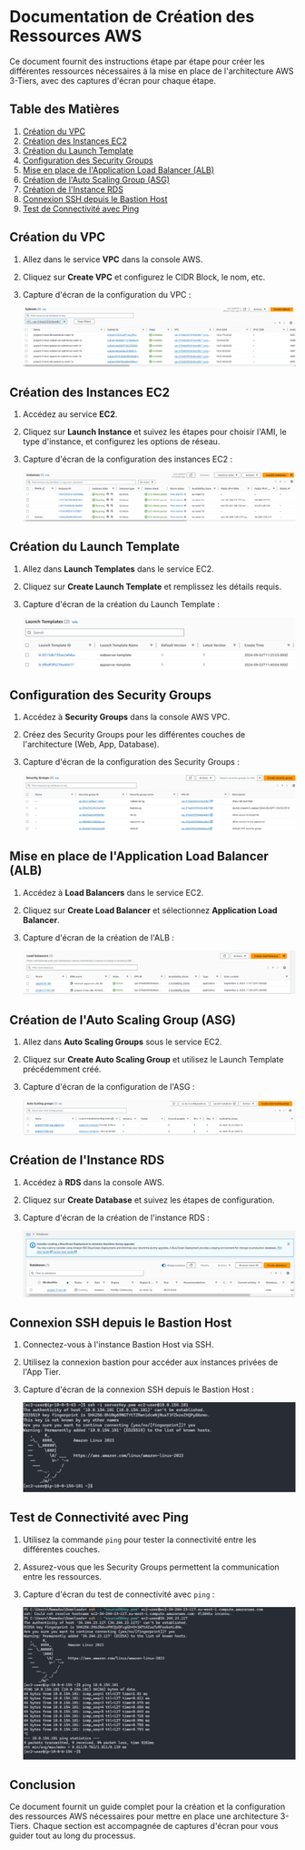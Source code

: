 # Documentation de Création des Ressources AWS

Ce document fournit des instructions étape par étape pour créer les différentes ressources nécessaires à la mise en place de l'architecture AWS 3-Tiers, avec des captures d'écran pour chaque étape.

## Table des Matières

1. [Création du VPC](#création-du-vpc)
2. [Création des Instances EC2](#création-des-instances-ec2)
3. [Création du Launch Template](#création-du-launch-template)
4. [Configuration des Security Groups](#configuration-des-security-groups)
5. [Mise en place de l'Application Load Balancer (ALB)](#mise-en-place-de-lapplication-load-balancer-alb)
6. [Création de l'Auto Scaling Group (ASG)](#création-de-lauto-scaling-group-asg)
7. [Création de l'Instance RDS](#création-de-linstance-rds)
8. [Connexion SSH depuis le Bastion Host](#connexion-ssh-depuis-le-bastion-host)
9. [Test de Connectivité avec Ping](#test-de-connectivité-avec-ping)

## Création du VPC

1. Allez dans le service **VPC** dans la console AWS.
2. Cliquez sur **Create VPC** et configurez le CIDR Block, le nom, etc.
3. Capture d'écran de la configuration du VPC :

   ![Création du VPC](./images/vpc_creation.png)

## Création des Instances EC2

1. Accédez au service **EC2**.
2. Cliquez sur **Launch Instance** et suivez les étapes pour choisir l'AMI, le type d'instance, et configurez les options de réseau.
3. Capture d'écran de la configuration des instances EC2 :

   ![Création des Instances EC2](./images/ec2_creation.png)

## Création du Launch Template

1. Allez dans **Launch Templates** dans le service EC2.
2. Cliquez sur **Create Launch Template** et remplissez les détails requis.
3. Capture d'écran de la création du Launch Template :

   ![Création du Launch Template](./images/launch_template_creation.png)

## Configuration des Security Groups

1. Accédez à **Security Groups** dans la console AWS VPC.
2. Créez des Security Groups pour les différentes couches de l'architecture (Web, App, Database).
3. Capture d'écran de la configuration des Security Groups :

   ![Configuration des Security Groups](./images/security_groups_configuration.png)

## Mise en place de l'Application Load Balancer (ALB)

1. Accédez à **Load Balancers** dans le service EC2.
2. Cliquez sur **Create Load Balancer** et sélectionnez **Application Load Balancer**.
3. Capture d'écran de la création de l'ALB :

   ![Création de l'ALB](./images/alb_creation.png)

## Création de l'Auto Scaling Group (ASG)

1. Allez dans **Auto Scaling Groups** sous le service EC2.
2. Cliquez sur **Create Auto Scaling Group** et utilisez le Launch Template précédemment créé.
3. Capture d'écran de la configuration de l'ASG :

   ![Création de l'ASG](./images/asg_creation.png)

## Création de l'Instance RDS

1. Accédez à **RDS** dans la console AWS.
2. Cliquez sur **Create Database** et suivez les étapes de configuration.
3. Capture d'écran de la création de l'instance RDS :

   ![Création de l'Instance RDS](./images/rds_creation.png)

## Connexion SSH depuis le Bastion Host

1. Connectez-vous à l'instance Bastion Host via SSH.
2. Utilisez la connexion bastion pour accéder aux instances privées de l'App Tier.
3. Capture d'écran de la connexion SSH depuis le Bastion Host :

   ![Connexion SSH depuis le Bastion Host](./images/ssh_bastion_connection.png)

## Test de Connectivité avec Ping

1. Utilisez la commande `ping` pour tester la connectivité entre les différentes couches.
2. Assurez-vous que les Security Groups permettent la communication entre les ressources.
3. Capture d'écran du test de connectivité avec `ping` :

   ![Test de Connectivité avec Ping](./images/ping_test.png)

## Conclusion

Ce document fournit un guide complet pour la création et la configuration des ressources AWS nécessaires pour mettre en place une architecture 3-Tiers. Chaque section est accompagnée de captures d'écran pour vous guider tout au long du processus.


